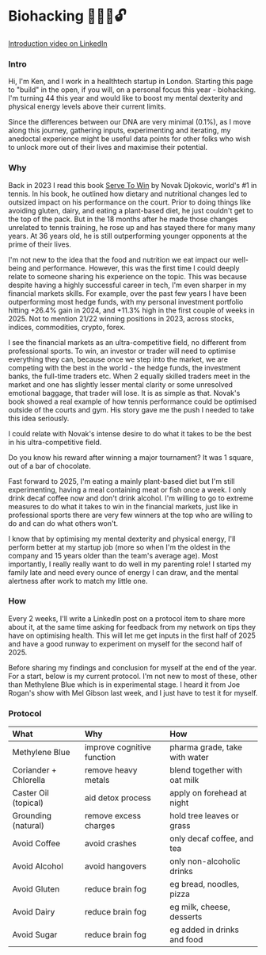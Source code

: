 # Biohacking 🧬🧠💪🔓
[Introduction video on LinkedIn](https://www.linkedin.com/posts/kensoh_hi-guys-im-turning-44-soon-and-i-think-activity-7286335586817179649-U2US)

### Intro
Hi, I'm Ken, and I work in a healthtech startup in London. Starting this page to "build" in the open, if you will, on a personal focus this year - biohacking. I'm turning 44 this year and would like to boost my mental dexterity and physical energy levels above their current limits.

Since the differences between our DNA are very minimal (0.1%), as I move along this journey, gathering inputs, experimenting and iterating, my anedoctal experience might be useful data points for other folks who wish to unlock more out of their lives and maximise their potential.

### Why
Back in 2023 I read this book [Serve To Win](https://www.amazon.co.uk/Serve-Win-Gluten-free-Physical-Excellence/dp/0552170534) by Novak Djokovic, world's #1 in tennis. In his book, he outlined how dietary and nutritional changes led to outsized impact on his performance on the court. Prior to doing things like avoiding gluten, dairy, and eating a plant-based diet, he just couldn't get to the top of the pack. But in the 18 months after he made those changes unrelated to tennis training, he rose up and has stayed there for many many years. At 36 years old, he is still outperforming younger opponents at the prime of their lives.

I'm not new to the idea that the food and nutrition we eat impact our well-being and performance. However, this was the first time I could deeply relate to someone sharing his experience on the topic. This was because despite having a highly successful career in tech, I'm even sharper in my financial markets skills. For example, over the past few years I have been outperforming most hedge funds, with my personal investment portfolio hitting +26.4% gain in 2024, and +11.3% high in the first couple of weeks in 2025. Not to mention 21/22 winning positions in 2023, across stocks, indices, commodities, crypto, forex.

I see the financial markets as an ultra-competitive field, no different from professional sports. To win, an investor or trader will need to optimise everything they can, because once we step into the market, we are competing with the best in the world - the hedge funds, the investment banks, the full-time traders etc. When 2 equally skilled traders meet in the market and one has slightly lesser mental clarity or some unresolved emotional baggage, that trader will lose. It is as simple as that. Novak's book showed a real example of how tennis performance could be optimised outside of the courts and gym. His story gave me the push I needed to take this idea seriously.

I could relate with Novak's intense desire to do what it takes to be the best in his ultra-competitive field.

Do you know his reward after winning a major tournament? It was 1 square, out of a bar of chocolate.

Fast forward to 2025, I'm eating a mainly plant-based diet but I'm still experimenting, having a meal containing meat or fish once a week. I only drink decaf coffee now and don't drink alcohol. I'm willing to go to extreme measures to do what it takes to win in the financial markets, just like in professional sports there are very few winners at the top who are willing to do and can do what others won't.

I know that by optimising my mental dexterity and physical energy, I'll perform better at my startup job (more so when I'm the oldest in the company and 15 years older than the team's average age). Most importantly, I really really want to do well in my parenting role! I started my family late and need every ounce of energy I can draw, and the mental alertness after work to match my little one.

### How
Every 2 weeks, I'll write a LinkedIn post on a protocol item to share more about it, at the same time asking for feedback from my network on tips they have on optimising health. This will let me get inputs in the first half of 2025 and have a good runway to experiment on myself for the second half of 2025.

Before sharing my findings and conclusion for myself at the end of the year. For a start, below is my current protocol. I'm not new to most of these, other than Methylene Blue which is in experimental stage. I heard it from Joe Rogan's show with Mel Gibson last week, and I just have to test it for myself.

### Protocol
What|Why|How
:--|:---|:--
Methylene Blue|improve cognitive function|pharma grade, take with water
Coriander + Chlorella|remove heavy metals|blend together with oat milk
Caster Oil (topical)|aid detox process|apply on forehead at night
Grounding (natural)|remove excess charges|hold tree leaves or grass
Avoid Coffee|avoid crashes|only decaf coffee, and tea
Avoid Alcohol|avoid hangovers|only non-alcoholic drinks
Avoid Gluten|reduce brain fog|eg bread, noodles, pizza
Avoid Dairy|reduce brain fog|eg milk, cheese, desserts
Avoid Sugar|reduce brain fog|eg added in drinks and food
